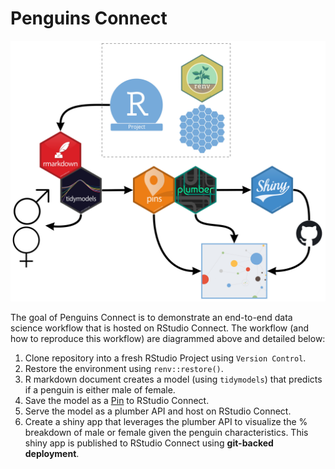 # Penguins Connect

![](images/workflow.jpeg)

The goal of Penguins Connect is to demonstrate an end-to-end data science workflow that is hosted on RStudio Connect. The workflow (and how to reproduce this workflow) are diagrammed above and detailed below:

1. Clone repository into a fresh RStudio Project using `Version Control`.
2. Restore the environment using `renv::restore()`.
3. R markdown document creates a model (using `tidymodels`) that predicts if a penguin is either male of female.
4. Save the model as a [Pin](https://pins.rstudio.com/) to RStudio Connect.
5. Serve the model as a plumber API and host on RStudio Connect.
6. Create a shiny app that leverages the plumber API to visualize the % breakdown of male or female given the penguin characteristics. This shiny app is published to RStudio Connect using **git-backed deployment**.



